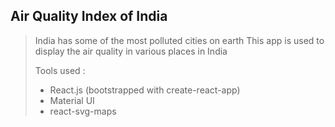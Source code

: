 ## Air Quality Index of India

> India has some of the most polluted cities on earth
> This app is used to display the air quality in various places in India
>
> Tools used :
>
> - React.js (bootstrapped with create-react-app)
> - Material UI
> - react-svg-maps
